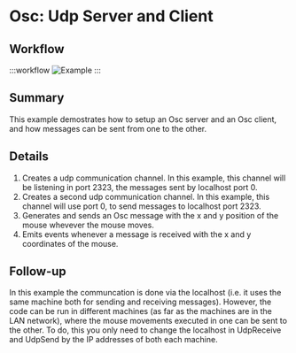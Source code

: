 # Osc: Udp Server and Client

## Workflow

:::workflow
![Example](~/workflows//BonsaiExamples/Osc/UDPSendAndReceive/UDPSendAndReceive.bonsai)
:::

## Summary
This example demostrates how to setup an Osc server and an Osc client, and how messages can be sent from one to the other. 

## Details
1. Creates a udp communication channel. In this example, this channel will be listening in port 2323, the messages sent by localhost port 0.
2. Creates a second udp communication channel. In this example, this channel will use port 0, to send messages to localhost port 2323.
3. Generates and sends an Osc message with the x and y position of the mouse whevever the mouse moves. 
4. Emits events whenever a message is received with the x and y coordinates of the mouse.

## Follow-up
In this example the communcation is done via the localhost (i.e. it uses the same machine both for sending and receiving messages). However, the code can be run in different machines (as far as the machines are in the LAN network), where the mouse movements executed in one can be sent to the other. To do, this you only need to change the localhost in UdpReceive and UdpSend by the IP addresses of both each machine.


